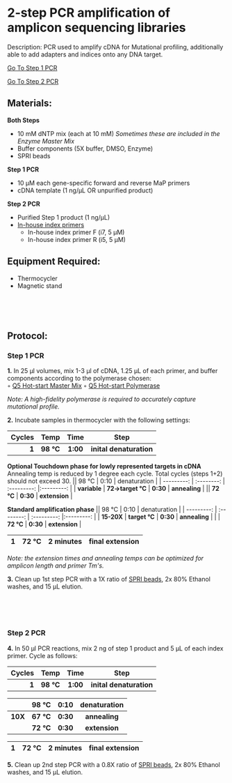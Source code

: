 2-step PCR amplification of amplicon sequencing libraries
================================================================================
Description: PCR used to amplify cDNA for Mutational profiling, additionally able to add adapters and indices onto any DNA target.

[Go To Step 1 PCR](#step-1-pcr)

[Go To Step 2 PCR](#step-2-pcr)


Materials:
--------------------------------------------------------------------------------
  **Both Steps**
  * 10 mM dNTP mix (each at 10 mM) _Sometimes these are included in the Enzyme Master Mix_
  * Buffer components (5X buffer, DMSO, Enzyme)
  * SPRI beads
  
  **Step 1 PCR**
  * 10 µM each gene-specific forward and reverse MaP primers
  * cDNA template (1 ng/µL OR unpurified product)  
  
  **Step 2 PCR**
  * Purified Step 1 product (1 ng/µL)
  * [In-house index primers](../CWML-primers.csv)
    * In-house index primer F (i7, 5 µM)
    * In-house index primer R (i5, 5 µM)

  
Equipment Required:
--------------------------------------------------------------------------------
  * Thermocycler
  * Magnetic stand


<br/><br/><br/>
<!-- Use <br/> to go to next page -->
  
Protocol:
--------------------------------------------------------------------------------
### Step 1 PCR

**1.** In 25 µl volumes, mix 1-3 µl of cDNA, 1.25 µL of each primer, and buffer components according to the polymerase chosen:  
  ◦ [Q5 Hot-start Master Mix](https://www.neb.com/protocols/2012/08/30/protocol-for-q5-hot-start-high-fidelity-2x-master-mix-m0494)
  ◦ [Q5 Hot-start Polymerase](https://www.neb.com/protocols/2012/08/30/pcr-using-q5-hot-start-high-fidelity-dna-polymerase-m0493)
  
  _Note: A high-fidelity polymerase is required to accurately capture mutational profile._
  
  
**2.** Incubate samples in thermocycler with the following settings:  

  | Cycles | Temp | Time | Step |
  | ---------: | :--------: | :---------: |:---------: |
  | **1** | **98 °C** | **1:00** | **inital denaturation** |
  
  **Optional Touchdown phase for lowly represented targets in cDNA**<br/>Annealing temp is reduced by 1 degree each cycle. Total cycles (steps 1+2) should not exceed 30.
  || 98 °C | 0:10 | denaturation |
  | ---------: | :--------: | :---------: |:---------: |
  | **variable** | **72->target °C** | **0:30** | **annealing** |
  || **72 °C** | **0:30** | **extension** |
  
  **Standard amplification phase**
  || 98 °C | 0:10 | denaturation |
  | ---------: | :--------: | :---------: |:---------: |
  | **15-20X** | **target °C** | **0:30** | **annealing** |
  | | **72 °C** | **0:30** | **extension** |
 
  | 1 | 72 °C | 2 minutes | final extension |
  | ---------: | :--------: | :---------: |:---------: |
  
  _Note: the extension times and annealing temps can be optimized for amplicon length and primer Tm's._
<!-- The text below creates dropdown lists for links to next steps or hyperlinks -->

**3.** Clean up 1st step PCR with a 1X ratio of [SPRI beads](./SPRI-beads.md), 2x 80% Ethanol washes, and 15 µL elution.

<br/><br/><br/>

### Step 2 PCR

**4.** In 50 µl PCR reactions, mix 2 ng of step 1 product and 5 µL of each index primer. Cycle as follows:

  | Cycles | Temp | Time | Step |
  | ---------: | :--------: | :---------: |:---------: |
  | **1** | **98 °C** | **1:00** | **inital denaturation** |
  
  || 98 °C | 0:10 | denaturation |
  | ---------: | :--------: | :---------: |:---------: |
  | **10X** | **67 °C** | **0:30** | **annealing** |
  | | **72 °C** | **0:30** | **extension** |
 
  | 1 | 72 °C | 2 minutes | final extension |
  | ---------: | :--------: | :---------: |:---------: |

**5.** Clean up 2nd step PCR with a 0.8X ratio of [SPRI beads](./SPRI-beads.md), 2x 80% Ethanol washes, and 15 µL elution.

